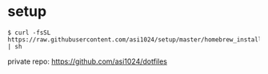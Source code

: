 # setup

```
$ curl -fsSL https://raw.githubusercontent.com/asi1024/setup/master/homebrew_install.sh | sh
```

private repo: https://github.com/asi1024/dotfiles
